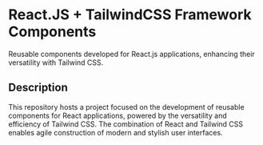 # React.JS + TailwindCSS Framework Components

Reusable components developed for React.js applications, enhancing their versatility with Tailwind CSS.

## Description
This repository hosts a project focused on the development of reusable components for React applications, powered by the versatility and efficiency of Tailwind CSS. The combination of React and Tailwind CSS enables agile construction of modern and stylish user interfaces.